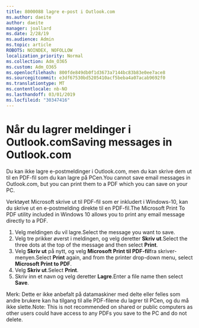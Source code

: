 ```yaml
---
title: 8000088 lagre e-post i Outlook.com
ms.author: daeite
author: daeite
manager: joallard
ms.date: 2/28/19
ms.audience: Admin
ms.topic: article
ROBOTS: NOINDEX, NOFOLLOW
localization_priority: Normal
ms.collection: Adm_O365
ms.custom: Adm_O365
ms.openlocfilehash: 800fde849db0f1d3673a7144bc83b83e0ee7ace8
ms.sourcegitcommit: e3df67530bd5205410acf5beba4a07acab9692f0
ms.translationtype: MT
ms.contentlocale: nb-NO
ms.lasthandoff: 03/01/2019
ms.locfileid: "30347416"
---
```

# <a name="saving-messages-in-outlookcom"></a><span data-ttu-id="01b96-102">Når du lagrer meldinger i Outlook.com</span><span class="sxs-lookup"><span data-stu-id="01b96-102">Saving messages in Outlook.com</span></span>

<span data-ttu-id="01b96-103">Du kan ikke lagre e-postmeldinger i Outlook.com, men du kan skrive dem ut til en PDF-fil som du kan lagre på PCen.</span><span class="sxs-lookup"><span data-stu-id="01b96-103">You cannot save email messages in Outlook.com, but you can print them to a PDF which you can save on your PC.</span></span>

<span data-ttu-id="01b96-104">Verktøyet Microsoft skrive ut til PDF-fil som er inkludert i Windows-10, kan du skrive ut en e-postmelding direkte til en PDF-fil.</span><span class="sxs-lookup"><span data-stu-id="01b96-104">The Microsoft Print To PDF utility included in Windows 10 allows you to print any email message directly to a PDF.</span></span>

1. <span data-ttu-id="01b96-105">Velg meldingen du vil lagre.</span><span class="sxs-lookup"><span data-stu-id="01b96-105">Select the message you want to save.</span></span>
2. <span data-ttu-id="01b96-106">Velg tre prikker øverst i meldingen, og velg deretter **Skriv ut**.</span><span class="sxs-lookup"><span data-stu-id="01b96-106">Select the three dots at the top of the message and then select **Print**.</span></span>
3. <span data-ttu-id="01b96-107">Velg **Skriv ut** på nytt, og velg **Microsoft Print til PDF-fil**fra skriver-menyen.</span><span class="sxs-lookup"><span data-stu-id="01b96-107">Select **Print** again, and from the printer drop-down menu, select **Microsoft Print to PDF**.</span></span>
4. <span data-ttu-id="01b96-108">Velg **Skriv ut**.</span><span class="sxs-lookup"><span data-stu-id="01b96-108">Select **Print**.</span></span>
5. <span data-ttu-id="01b96-109">Skriv inn et navn og velg deretter **Lagre**.</span><span class="sxs-lookup"><span data-stu-id="01b96-109">Enter a file name then select **Save**.</span></span>

<span data-ttu-id="01b96-110">Merk: Dette er ikke anbefalt på datamaskiner med delte eller felles som andre brukere kan ha tilgang til alle PDF-filene du lagrer til PCen, og du må ikke slette.</span><span class="sxs-lookup"><span data-stu-id="01b96-110">Note: This is not recommended on shared or public computers as other users could have access to any PDFs you save to the PC and do not delete.</span></span>
